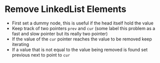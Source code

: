 # Remove LinkedList Elements
* First set a dummy node, this is useful if the head itself hold the value
* Keep track of two pointers `prev` and `cur` (some label this problem as a fast and slow pointer but its really two pointer)
* If the value of the `cur` pointer reaches the value to be removed keep iterating
* If a value that is not equal to the value being removed is found set previous next to point to `cur`
